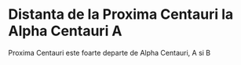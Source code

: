 # Distanta de la Proxima Centauri la Alpha Centauri A

Proxima Centauri este foarte departe de Alpha Centauri, A si B
